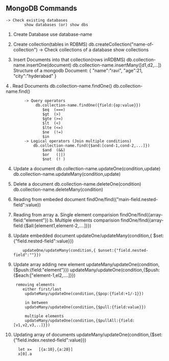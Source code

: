 ## MongoDB Commands

    -> Check existing databases
            show databases (or) show dbs

1.  Create Database
    use database-name

2.  Create collection(tables in RDBMS)
    db.createCollection("name-of-collection")
    -> Check collections of a database
    show collections

3.  Insert Documents into that collection(rows inRDBMS)
    db.collection-name.insertOne(document)
    db.collection-name.insertMany([d1,d2,...])
    Structure of a mongodb Document:
    {
    "name":"ravi",
    "age":21,
    "city":"hyderabad"
    }

4 . Read Documents
db.collection-name.findOne()
db.collection-name.find()

            -> Query operators
                 db.collection-name.findOne({field:{op:value}})
                    $eq  (===)
                    $gt  (>)
                    $gte (>=)
                    $lt  (<)
                    $lte (<=)
                    $ne  (!=)
                    $in
            -> Logical operators (Join multiple conditions)
                db.collection-name.find({$and:[cond-1,cond-2,...]})
                    $and  (&&)
                    $or   (||)
                    $not  (! )

4.  Update a document
    db.collection-name.updateOne(condition,update)
    db.collection-name.updateMany(condition,update)
5.  Delete a document
    db.collection-name.deleteOne(condition)
    db.collection-name.deleteMany(condition)

6.  Reading from embeded document
    findOne/find({"main-field.nested-field":value})

7.  Reading from array
    a. Single element comparision
    findOne/find({array-fleid:"element"})
    b. Multiple elements comparision
    findOne/find({array-field:{$all:[element1,element-2,....]}})

8.  Update embedded document
    updateOne/updateMany(condition,{ $set:{"field.nested-field":value}})

            updateOne/updateMany(condition,{ $unset:{"field.nested-field":""}})

9.  Update array
    adding new element
    updateMany/updateOne(condition,{$push:{field:"element"}})
            updateMany/updateOne(condition,{$push:{$each:["element-1,el2,....]}})

         removing elements
            either first/last
             updateMany/updateOne(condition,{$pop:{field:+1/-1}})

             in between
             updateMany/updateOne(condition,{$pull:{field:value}})

             multiple elements
             updateMany/updateOne(condition,{$pullAll:{field:[v1,v2,v3,..]}})

10. Updating array of documents
    updateMany/updateOne(condition,{$set:{"field.index.nested-field":value}})

          let x=   [{a:10},{a:20}]
          x[0].a
